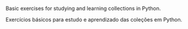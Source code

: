 Basic exercises for studying and learning collections in Python.

Exercícios básicos para estudo e aprendizado das coleções em Python.
